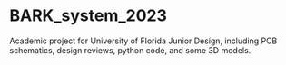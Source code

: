 # BARK_system_2023
Academic project for University of Florida Junior Design, including PCB schematics, design reviews, python code, and some 3D models.
